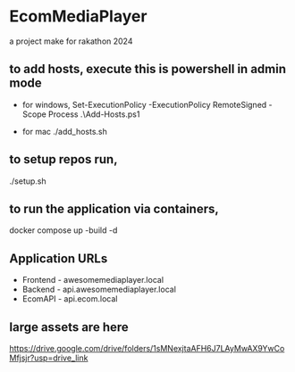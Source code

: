 # EcomMediaPlayer
a project make for rakathon 2024




## to add hosts, execute this is powershell in admin mode

- for windows, 
Set-ExecutionPolicy -ExecutionPolicy RemoteSigned -Scope Process
.\Add-Hosts.ps1

- for mac
./add_hosts.sh


## to setup repos run,
./setup.sh

## to run the application via containers,
docker compose up -build -d



## Application URLs
- Frontend - awesomemediaplayer.local
- Backend - api.awesomemediaplayer.local
- EcomAPI - api.ecom.local


## large assets are here
https://drive.google.com/drive/folders/1sMNexjtaAFH6J7LAyMwAX9YwCoMfjsjr?usp=drive_link